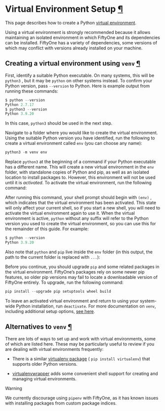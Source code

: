 # Virtual Environment Setup [¶](\#virtual-environment-setup "Permalink to this headline")

This page describes how to create a Python
[virtual environment](https://docs.python.org/3/tutorial/venv.html).

Using a virtual environment is strongly recommended because it allows
maintaining an isolated environment in which FiftyOne and its dependencies can
be installed. FiftyOne has a variety of dependencies, some versions of which
may conflict with versions already installed on your machine.

## Creating a virtual environment using `venv` [¶](\#creating-a-virtual-environment-using-venv "Permalink to this headline")

First, identify a suitable Python executable. On many systems, this will be
`python3` , but it may be `python` on other systems instead. To confirm your
Python version, pass `--version` to Python. Here is example output from running
these commands:

```python
$ python --version
Python 2.7.17
$ python3 --version
Python 3.9.20

```

In this case, `python3` should be used in the next step.

Navigate to a folder where you would like to create the virtual environment.
Using the suitable Python version you have identified, run the following to
create a virtual environment called `env` (you can choose any name):

```python
python3 -m venv env

```

Replace `python3` at the beginning of a command if your Python executable has a
different name. This will create a new virtual environment in the `env` folder,
with standalone copies of Python and pip, as well as an isolated location to
install packages to. However, this environment will not be used until it is
_activated_. To activate the virtual environment, run the following command:

After running this command, your shell prompt should begin with `(env)` , which
indicates that the virtual environment has been activated. This state will only
affect your current shell, so if you start a new shell, you will need to
activate the virtual environment again to use it. When the virtual environment
is active, `python` without any suffix will refer to the Python version you
used to create the virtual environment, so you can use this for the remainder
of this guide. For example:

```python
$ python --version
Python 3.9.20

```

Also note that `python` and `pip` live inside the `env` folder (in this output,
the path to the current folder is replaced with `...`):

Before you continue, you should upgrade `pip` and some related packages in the
virtual environment. FiftyOne’s packages rely on some newer pip features, so
older pip versions may fail to locate a downloadable version of FiftyOne
entirely. To upgrade, run the following command:

```python
pip install --upgrade pip setuptools wheel build

```

To leave an activated virtual environment and return to using your system-wide
Python installation, run `deactivate`. For more documentation on `venv`,
including additional setup options,
[see here](https://docs.python.org/3/library/venv.html).

## Alternatives to `venv` [¶](\#alternatives-to-venv "Permalink to this headline")

There are lots of ways to set up and work with virtual environments, some of
which are listed here. These may be particularly useful to review if you are
dealing with virtual environments frequently:

- There is a similar
[virtualenv package](https://pypi.org/project/virtualenv/)
( `pip install virtualenv`) that supports older Python versions.

- [virtualenvwrapper](https://virtualenvwrapper.readthedocs.io/en/latest/)
adds some convenient shell support for creating and managing virtual
environments.

Warning

We currently discourage using `pipenv` with FiftyOne, as it has known issues
with installing packages from custom package indices.
